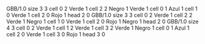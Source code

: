 <gs-board without-header> GBB/1.0
size 3 3
cell 0 2 Verde 1 
cell 2 2 Negro 1 Verde 1 
cell 0 1 Azul 1 
cell 1 0 Verde 1 
cell 2 0 Rojo 1 
head 2 0
 </gs-board>
<gs-board without-header> GBB/1.0
size 3 3
cell 0 2 Verde 1 
cell 2 2 Verde 1 Negro 1 
cell 1 0 Verde 1 
cell 2 0 Rojo 1 Negro 1 
head 2 0
 </gs-board>
<gs-board without-header> GBB/1.0
size 4 3
cell 0 2 Verde 1 
cell 1 2 Verde 1 
cell 3 2 Verde 1 Negro 1 
cell 0 1 Azul 1 
cell 2 0 Verde 1 
cell 3 0 Rojo 1 
head 3 0 </gs-board>